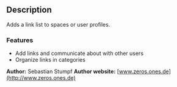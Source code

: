 ## Description

Adds a link list to spaces or user profiles.

### Features

- Add links and communicate about with other users
- Organize links in categories

__Author:__ Sebastian Stumpf
__Author website:__ [www.zeros.ones.de](http://www.zeros.ones.de)




